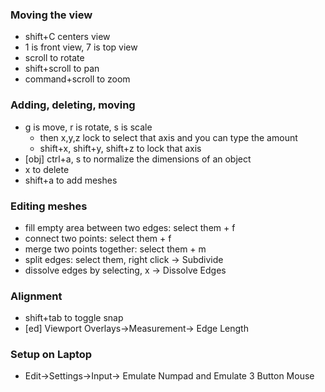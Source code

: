 ### Moving the view

 - shift+C centers view
 - 1 is front view, 7 is top view
 - scroll to rotate
 - shift+scroll to pan
 - command+scroll to zoom

### Adding, deleting, moving

 - g is move, r is rotate, s is scale
    - then x,y,z lock to select that axis and you can type the amount
    - shift+x, shift+y, shift+z to lock that axis
 - [obj] ctrl+a, s to normalize the dimensions of an object
 - x to delete
 - shift+a to add meshes

### Editing meshes
 - fill empty area between two edges: select them + f
 - connect two points: select them + f
 - merge two points together: select them + m
 - split edges: select them, right click -> Subdivide
 - dissolve edges by selecting, x -> Dissolve Edges

### Alignment

 - shift+tab to toggle snap
 - [ed] Viewport Overlays->Measurement-> Edge Length

### Setup on Laptop
 - Edit->Settings->Input-> Emulate Numpad and Emulate 3 Button Mouse